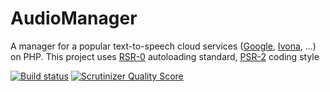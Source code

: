 AudioManager
============

A manager for a popular text-to-speech cloud services ([Google](https://translate.google.com/), [Ivona](https://www.ivona.com/), ...) on PHP. This project uses [RSR-0](http://www.php-fig.org/psr/psr-0/) autoloading standard,
[PSR-2](http://www.php-fig.org/psr/psr-2/) coding style

[![Build status](https://travis-ci.org/newage/AudioManager.svg)](https://travis-ci.org/newage/AudioManager)
[![Scrutinizer Quality Score](https://scrutinizer-ci.com/g/newage/AudioManager/badges/quality-score.png?b=develop)](https://scrutinizer-ci.com/g/newage/AudioManager/)

